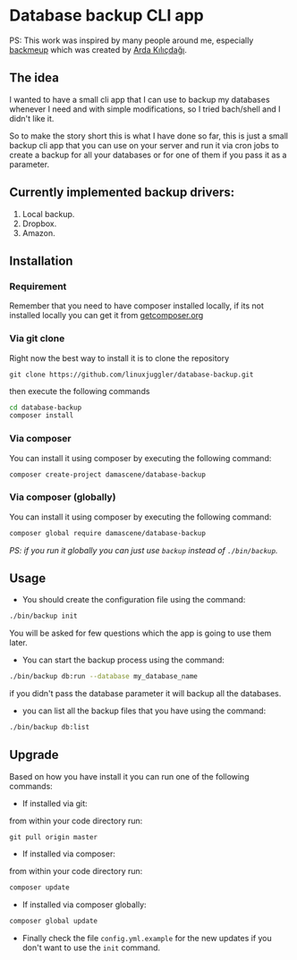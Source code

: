 # Database backup CLI app

PS: This work was inspired by many people around me, especially [backmeup](https://github.com/Ardakilic/backmeup) which was created by [Arda Kılıçdağı](https://github.com/Ardakilic).
  
## The idea
  
  I wanted to have a small cli app that I can use to backup my databases whenever I need and with simple modifications,
  so I tried bach/shell and I didn't like it.
  
  So to make the story short this is what I have done so far, this is just a small backup cli app that you can use on 
  your server and run it via cron jobs to create a backup for all your databases or for one of them if you pass it as a parameter.

## Currently implemented backup drivers:

1. Local backup.
2. Dropbox.
3. Amazon.

## Installation

### Requirement

Remember that you need to have composer installed locally, if its not installed locally you can get it from [getcomposer.org](https://getcomposer.org/)

### Via git clone

Right now the best way to install it is to clone the repository

```git
git clone https://github.com/linuxjuggler/database-backup.git
```

then execute the following commands

```bash
cd database-backup
composer install
```

### Via composer

You can install it using composer by executing the following command:

```bash
composer create-project damascene/database-backup
```

### Via composer (globally)

You can install it using composer by executing the following command:

```bash
composer global require damascene/database-backup
```

_PS: if you run it globally you can just use `backup` instead of `./bin/backup`._

## Usage

- You should create the configuration file using the command:

```bash
./bin/backup init
```

You will be asked for few questions which the app is going to use them later.

- You can start the backup process using the command:

```bash
./bin/backup db:run --database my_database_name
```

if you didn't pass the database parameter it will backup all the databases.

- you can list all the backup files that you have using the command:

```bash
./bin/backup db:list
```

## Upgrade

Based on how you have install it you can run one of the following commands:

- If installed via git:

from within your code directory run:

```git
git pull origin master
```

- If installed via composer:

from within your code directory run:

```bash
composer update
```

- If installed via composer globally:

```bash
composer global update
```

- Finally check the file `config.yml.example` for the new updates if you don't want to use the `init` command.
